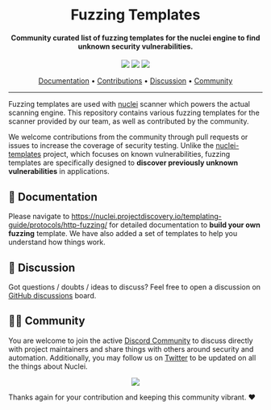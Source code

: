 

<h1 align="center">
Fuzzing Templates
</h1>
<h4 align="center">Community curated list of fuzzing templates for the nuclei engine to find unknown security vulnerabilities.</h4>


<p align="center">
<a href="https://github.com/projectdiscovery/fuzzing-templates/issues"><img src="https://img.shields.io/badge/contributions-welcome-brightgreen.svg?style=flat"></a>
<a href="https://twitter.com/pdnuclei"><img src="https://img.shields.io/twitter/follow/pdnuclei.svg?logo=twitter"></a>
<a href="https://discord.gg/projectdiscovery"><img src="https://img.shields.io/discord/695645237418131507.svg?logo=discord"></a>
</p>
      
<p align="center">
  <a href="https://nuclei.projectdiscovery.io/templating-guide/protocols/http-fuzzing/">Documentation</a> •
  <a href="#/graphs/contributors">Contributions</a> •
  <a href="#/discussions">Discussion</a> •
  <a href="https://discord.gg/projectdiscovery">Community</a>
</p>

----

Fuzzing templates are used with [nuclei](https://github.com/projectdiscovery/nuclei) scanner which powers the actual scanning engine. This repository contains various fuzzing templates for the scanner provided by our team, as well as contributed by the community.

We welcome contributions from the community through pull requests or issues to increase the coverage of security testing. Unlike the [nuclei-templates](https://github.com/projectdiscovery/nuclei-templates) project, which focuses on known vulnerabilities, fuzzing templates are specifically designed to **discover previously unknown vulnerabilities** in applications.



📖 Documentation
-----

Please navigate to https://nuclei.projectdiscovery.io/templating-guide/protocols/http-fuzzing/ for detailed documentation to **build your own fuzzing** template.
We have also added a set of templates to help you understand how things work.


💬 Discussion
-----

Got questions / doubts / ideas to discuss?
Feel free to open a discussion on [GitHub discussions](https://github.com/projectdiscovery/fuzzing-templates/discussions) board.

👨‍💻 Community
-----

You are welcome to join the active [Discord Community](https://discord.gg/projectdiscovery) to discuss directly with project maintainers and share things with others around security and automation.
Additionally, you may follow us on [Twitter](https://twitter.com/pdnuclei) to be updated on all the things about Nuclei.


<p align="center">
<a href="https://github.com/projectdiscovery/fuzzing-templates/graphs/contributors">
  <img src="https://contrib.rocks/image?repo=projectdiscovery/fuzzing-templates&max=300">
</a>
</p>


Thanks again for your contribution and keeping this community vibrant. ❤️